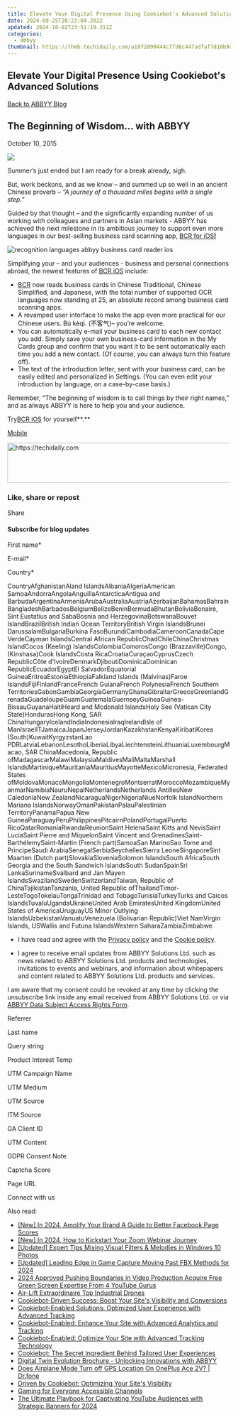 ```yaml
---
title: Elevate Your Digital Presence Using Cookiebot's Advanced Solutions
date: 2024-09-25T20:23:04.202Z
updated: 2024-10-02T23:51:19.311Z
categories:
  - abbyy
thumbnail: https://thmb.techidaily.com/a1972899444c7fd6c447adfaf7d10b9ab8c7ebd024be2fc74b2760fa4d84aacb.jpg
---
```


## Elevate Your Digital Presence Using Cookiebot's Advanced Solutions

[Back to ABBYY Blog](https://tools.techidaily.com/abbyy/products/)

## The Beginning of Wisdom… with ABBYY

October 10, 2015

![](https://static2.abbyy.com/abbyycommedia/28778/siri-ios-13.png) 

Summer’s just ended but I am ready for a break already, sigh.

But, work beckons, and as we know – and summed up so well in an ancient Chinese proverb _–_ _“_A journey of a thousand miles begins with a single step_.”_

Guided by that thought – and the significantly expanding number of us working with colleagues and partners in Asian markets - ABBYY has achieved the next milestone in its ambitious journey to support even more languages in our best-selling business card scanning app, [BCR for iOS](http://qrs.ly/ip56xfe)[**!**](http://trk.cp20.com/Tracking/t.c?8sqgu-una28-zbnxdr9&%5Fv=2)

![recognition languages abbyy business card reader ios](https://static1.abbyy.com/abbyycommedia/25848/7441e_mobilebcr_2_en_940x700-e1465990901367.jpg)

Simplifying your – and your audiences - business and personal connections abroad, the newest features of [BCR iOS](http://qrs.ly/ip56xfe) include:

* [BCR](http://qrs.ly/ip56xfe) now reads business cards in Chinese Traditional, Chinese Simplified, and Japanese, with the total number of supported OCR languages now standing at 25, an absolute record among business card scanning apps.
* A revamped user interface to make the app even more practical for our Chinese users. Bú kèqì. (不客气)– you’re welcome.
* You can automatically e-mail your business card to each new contact you add. Simply save your own business-card information in the My Cards group and confirm that you want it to be sent automatically each time you add a new contact. (Of course, you can always turn this feature off).
* The text of the introduction letter, sent with your business card, can be easily edited and personalized in Settings. (You can even edit your introduction by language, on a case-by-case basis.)

Remember, “The beginning of wisdom is to call things by their right names,” and as always ABBYY is here to help you and your audience.

Try[BCR iOS](http://qrs.ly/ip56xfe) for yourself**.**

[Mobile](https://tools.techidaily.com/abbyy/products/) 

<!-- affiliate ads begin -->
<a href="https://appsumo.8odi.net/c/5597632/2049363/7443" target="_top" id="2049363">
  <img src="//a.impactradius-go.com/display-ad/7443-2049363" border="0" alt="https://techidaily.com" width="728" height="90"/>
</a>
<img height="0" width="0" src="https://appsumo.8odi.net/i/5597632/2049363/7443" style="position:absolute;visibility:hidden;" border="0" />
<!-- affiliate ads end -->

### Like, share or repost

Share 

#### Subscribe for blog updates

First name\*

E-mail\*

Сountry\*

СountryAfghanistanAland IslandsAlbaniaAlgeriaAmerican SamoaAndorraAngolaAnguillaAntarcticaAntigua and BarbudaArgentinaArmeniaArubaAustraliaAustriaAzerbaijanBahamasBahrainBangladeshBarbadosBelgiumBelizeBeninBermudaBhutanBoliviaBonaire, Sint Eustatius and SabaBosnia and HerzegovinaBotswanaBouvet IslandBrazilBritish Indian Ocean TerritoryBritish Virgin IslandsBrunei DarussalamBulgariaBurkina FasoBurundiCambodiaCameroonCanadaCape VerdeCayman IslandsCentral African RepublicChadChileChinaChristmas IslandCocos (Keeling) IslandsColombiaComorosCongo (Brazzaville)Congo, (Kinshasa)Cook IslandsCosta RicaCroatiaCuraçaoCyprusCzech RepublicCôte d'IvoireDenmarkDjiboutiDominicaDominican RepublicEcuadorEgyptEl SalvadorEquatorial GuineaEritreaEstoniaEthiopiaFalkland Islands (Malvinas)Faroe IslandsFijiFinlandFranceFrench GuianaFrench PolynesiaFrench Southern TerritoriesGabonGambiaGeorgiaGermanyGhanaGibraltarGreeceGreenlandGrenadaGuadeloupeGuamGuatemalaGuernseyGuineaGuinea-BissauGuyanaHaitiHeard and Mcdonald IslandsHoly See (Vatican City State)HondurasHong Kong, SAR ChinaHungaryIcelandIndiaIndonesiaIraqIrelandIsle of ManIsraelITJamaicaJapanJerseyJordanKazakhstanKenyaKiribatiKorea (South)KuwaitKyrgyzstanLao PDRLatviaLebanonLesothoLiberiaLibyaLiechtensteinLithuaniaLuxembourgMacao, SAR ChinaMacedonia, Republic ofMadagascarMalawiMalaysiaMaldivesMaliMaltaMarshall IslandsMartiniqueMauritaniaMauritiusMayotteMexicoMicronesia, Federated States ofMoldovaMonacoMongoliaMontenegroMontserratMoroccoMozambiqueMyanmarNamibiaNauruNepalNetherlandsNetherlands AntillesNew CaledoniaNew ZealandNicaraguaNigerNigeriaNiueNorfolk IslandNorthern Mariana IslandsNorwayOmanPakistanPalauPalestinian TerritoryPanamaPapua New GuineaParaguayPeruPhilippinesPitcairnPolandPortugalPuerto RicoQatarRomaniaRwandaRéunionSaint HelenaSaint Kitts and NevisSaint LuciaSaint Pierre and MiquelonSaint Vincent and GrenadinesSaint-BarthélemySaint-Martin (French part)SamoaSan MarinoSao Tome and PrincipeSaudi ArabiaSenegalSerbiaSeychellesSierra LeoneSingaporeSint Maarten (Dutch part)SlovakiaSloveniaSolomon IslandsSouth AfricaSouth Georgia and the South Sandwich IslandsSouth SudanSpainSri LankaSurinameSvalbard and Jan Mayen IslandsSwazilandSwedenSwitzerlandTaiwan, Republic of ChinaTajikistanTanzania, United Republic ofThailandTimor-LesteTogoTokelauTongaTrinidad and TobagoTunisiaTurkeyTurks and Caicos IslandsTuvaluUgandaUkraineUnited Arab EmiratesUnited KingdomUnited States of AmericaUruguayUS Minor Outlying IslandsUzbekistanVanuatuVenezuela (Bolivarian Republic)Viet NamVirgin Islands, USWallis and Futuna IslandsWestern SaharaZambiaZimbabwe

* I have read and agree with the [Privacy policy](https://tools.techidaily.com/abbyy/products/) and the [Cookie policy](https://tools.techidaily.com/abbyy/products/).

* I agree to receive email updates from ABBYY Solutions Ltd. such as news related to ABBYY Solutions Ltd. products and technologies, invitations to events and webinars, and information about whitepapers and content related to ABBYY Solutions Ltd. products and services.  
    
I am aware that my consent could be revoked at any time by clicking the unsubscribe link inside any email received from ABBYY Solutions Ltd. or via [ABBYY Data Subject Access Rights Form](https://tools.techidaily.com/abbyy/products/).

Referrer

Last name

Query string

Product Interest Temp

UTM Campaign Name

UTM Medium

UTM Source

ITM Source

GA Client ID

UTM Content

GDPR Consent Note

Captcha Score

Page URL

Connect with us

<ins class="adsbygoogle"
     style="display:block"
     data-ad-format="autorelaxed"
     data-ad-client="ca-pub-7571918770474297"
     data-ad-slot="1223367746"></ins>

<ins class="adsbygoogle"
     style="display:block"
     data-ad-client="ca-pub-7571918770474297"
     data-ad-slot="8358498916"
     data-ad-format="auto"
     data-full-width-responsive="true"></ins>

<span class="atpl-alsoreadstyle">Also read:</span>
<div><ul>
<li><a href="https://facebook-video-files.techidaily.com/new-in-2024-amplify-your-brand-a-guide-to-better-facebook-page-scores/"><u>[New] In 2024, Amplify Your Brand A Guide to Better Facebook Page Scores</u></a></li>
<li><a href="https://video-capture.techidaily.com/new-in-2024-how-to-kickstart-your-zoom-webinar-journey/"><u>[New] In 2024, How to Kickstart Your Zoom Webinar Journey</u></a></li>
<li><a href="https://some-knowledge.techidaily.com/updated-expert-tips-mixing-visual-filters-and-melodies-in-windows-10-photos/"><u>[Updated] Expert Tips Mixing Visual Filters & Melodies in Windows 10 Photos</u></a></li>
<li><a href="https://screen-video-capture.techidaily.com/updated-leading-edge-in-game-capture-moving-past-fbx-methods-for-2024/"><u>[Updated] Leading Edge in Game Capture Moving Past FBX Methods for 2024</u></a></li>
<li><a href="https://youtube-tips.techidaily.com/approved-pushing-boundaries-in-video-production-acquire-free-green-screen-expertise-from-4-youtube-gurus/"><u>2024 Approved Pushing Boundaries in Video Production Acquire Free Green Screen Expertise From 4 YouTube Gurus</u></a></li>
<li><a href="https://extra-resources.techidaily.com/air-lift-extraordinaire-top-industrial-drones/"><u>Air-Lift Extraordinaire Top Industrial Drones</u></a></li>
<li><a href="https://solve-popular.techidaily.com/cookiebot-driven-success-boost-your-sites-visibility-and-conversions/"><u>Cookiebot-Driven Success: Boost Your Site's Visibility and Conversions</u></a></li>
<li><a href="https://solve-popular.techidaily.com/cookiebot-enabled-solutions-optimized-user-experience-with-advanced-tracking/"><u>Cookiebot-Enabled Solutions: Optimized User Experience with Advanced Tracking</u></a></li>
<li><a href="https://solve-popular.techidaily.com/cookiebot-enabled-enhance-your-site-with-advanced-analytics-and-tracking/"><u>Cookiebot-Enabled: Enhance Your Site with Advanced Analytics and Tracking</u></a></li>
<li><a href="https://solve-popular.techidaily.com/cookiebot-enabled-optimize-your-site-with-advanced-tracking-technology/"><u>Cookiebot-Enabled: Optimize Your Site with Advanced Tracking Technology</u></a></li>
<li><a href="https://solve-popular.techidaily.com/cookiebot-the-secret-ingredient-behind-tailored-user-experiences/"><u>Cookiebot: The Secret Ingredient Behind Tailored User Experiences</u></a></li>
<li><a href="https://solve-popular.techidaily.com/digital-twin-evolution-brochure-unlocking-innovations-with-abbyy/"><u>Digital Twin Evolution Brochure - Unlocking Innovations with ABBYY</u></a></li>
<li><a href="https://fake-location.techidaily.com/does-airplane-mode-turn-off-gps-location-on-oneplus-ace-2v-drfone-by-drfone-virtual-android/"><u>Does Airplane Mode Turn off GPS Location On OnePlus Ace 2V? | Dr.fone</u></a></li>
<li><a href="https://solve-popular.techidaily.com/driven-by-cookiebot-optimizing-your-sites-visibility/"><u>Driven by Cookiebot: Optimizing Your Site's Visibility</u></a></li>
<li><a href="https://youtube-sure.techidaily.com/g-for-everyone-accessible-channels/"><u>Gaming for Everyone Accessible Channels</u></a></li>
<li><a href="https://facebook-video-share.techidaily.com/the-ultimate-playbook-for-captivating-youtube-audiences-with-strategic-banners-for-2024/"><u>The Ultimate Playbook for Captivating YouTube Audiences with Strategic Banners for 2024</u></a></li>
</ul></div>

